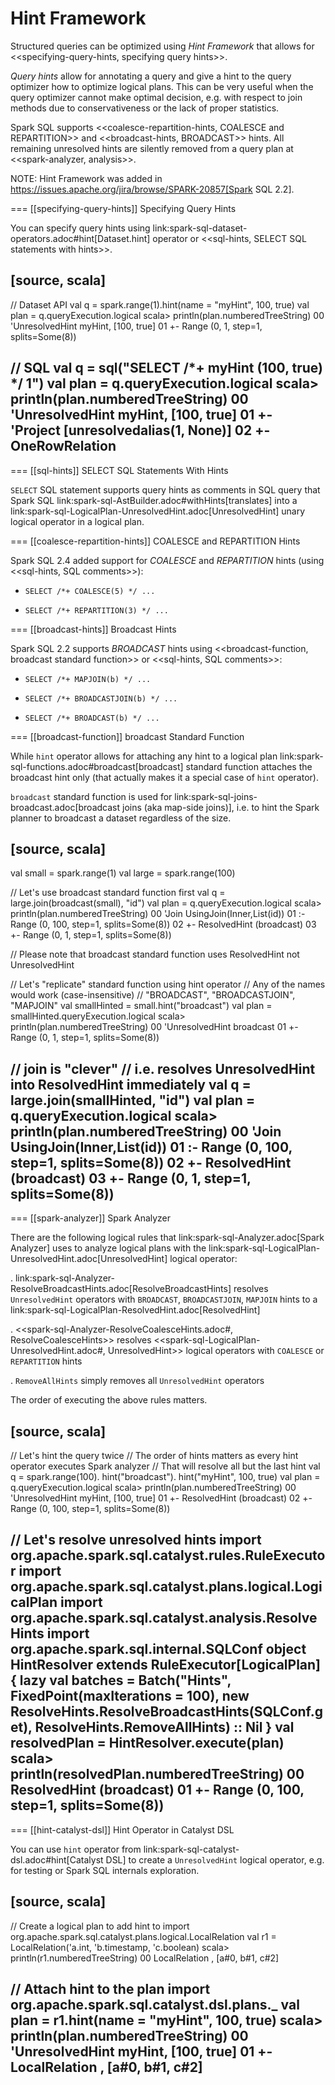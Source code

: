 # Hint Framework

Structured queries can be optimized using *Hint Framework* that allows for <<specifying-query-hints, specifying query hints>>.

*Query hints* allow for annotating a query and give a hint to the query optimizer how to optimize logical plans. This can be very useful when the query optimizer cannot make optimal decision, e.g. with respect to join methods due to conservativeness or the lack of proper statistics.

Spark SQL supports <<coalesce-repartition-hints, COALESCE and REPARTITION>> and <<broadcast-hints, BROADCAST>> hints. All remaining unresolved hints are silently removed from a query plan at <<spark-analyzer, analysis>>.

NOTE: Hint Framework was added in https://issues.apache.org/jira/browse/SPARK-20857[Spark SQL 2.2].

=== [[specifying-query-hints]] Specifying Query Hints

You can specify query hints using link:spark-sql-dataset-operators.adoc#hint[Dataset.hint] operator or <<sql-hints, SELECT SQL statements with hints>>.

[source, scala]
----
// Dataset API
val q = spark.range(1).hint(name = "myHint", 100, true)
val plan = q.queryExecution.logical
scala> println(plan.numberedTreeString)
00 'UnresolvedHint myHint, [100, true]
01 +- Range (0, 1, step=1, splits=Some(8))

// SQL
val q = sql("SELECT /*+ myHint (100, true) */ 1")
val plan = q.queryExecution.logical
scala> println(plan.numberedTreeString)
00 'UnresolvedHint myHint, [100, true]
01 +- 'Project [unresolvedalias(1, None)]
02    +- OneRowRelation
----

=== [[sql-hints]] SELECT SQL Statements With Hints

`SELECT` SQL statement supports query hints as comments in SQL query that Spark SQL link:spark-sql-AstBuilder.adoc#withHints[translates] into a link:spark-sql-LogicalPlan-UnresolvedHint.adoc[UnresolvedHint] unary logical operator in a logical plan.

=== [[coalesce-repartition-hints]] COALESCE and REPARTITION Hints

Spark SQL 2.4 added support for *COALESCE* and *REPARTITION* hints (using <<sql-hints, SQL comments>>):

* `SELECT /*+ COALESCE(5) */ ...`

* `SELECT /*+ REPARTITION(3) */ ...`

=== [[broadcast-hints]] Broadcast Hints

Spark SQL 2.2 supports *BROADCAST* hints using <<broadcast-function, broadcast standard function>> or <<sql-hints, SQL comments>>:

* `SELECT /*+ MAPJOIN(b) */ ...`

* `SELECT /*+ BROADCASTJOIN(b) */ ...`

* `SELECT /*+ BROADCAST(b) */ ...`

=== [[broadcast-function]] broadcast Standard Function

While `hint` operator allows for attaching any hint to a logical plan link:spark-sql-functions.adoc#broadcast[broadcast] standard function attaches the broadcast hint only (that actually makes it a special case of `hint` operator).

`broadcast` standard function is used for link:spark-sql-joins-broadcast.adoc[broadcast joins (aka map-side joins)], i.e. to hint the Spark planner to broadcast a dataset regardless of the size.

[source, scala]
----
val small = spark.range(1)
val large = spark.range(100)

// Let's use broadcast standard function first
val q = large.join(broadcast(small), "id")
val plan = q.queryExecution.logical
scala> println(plan.numberedTreeString)
00 'Join UsingJoin(Inner,List(id))
01 :- Range (0, 100, step=1, splits=Some(8))
02 +- ResolvedHint (broadcast)
03    +- Range (0, 1, step=1, splits=Some(8))

// Please note that broadcast standard function uses ResolvedHint not UnresolvedHint

// Let's "replicate" standard function using hint operator
// Any of the names would work (case-insensitive)
// "BROADCAST", "BROADCASTJOIN", "MAPJOIN"
val smallHinted = small.hint("broadcast")
val plan = smallHinted.queryExecution.logical
scala> println(plan.numberedTreeString)
00 'UnresolvedHint broadcast
01 +- Range (0, 1, step=1, splits=Some(8))

// join is "clever"
// i.e. resolves UnresolvedHint into ResolvedHint immediately
val q = large.join(smallHinted, "id")
val plan = q.queryExecution.logical
scala> println(plan.numberedTreeString)
00 'Join UsingJoin(Inner,List(id))
01 :- Range (0, 100, step=1, splits=Some(8))
02 +- ResolvedHint (broadcast)
03    +- Range (0, 1, step=1, splits=Some(8))
----

=== [[spark-analyzer]] Spark Analyzer

There are the following logical rules that link:spark-sql-Analyzer.adoc[Spark Analyzer] uses to analyze logical plans with the link:spark-sql-LogicalPlan-UnresolvedHint.adoc[UnresolvedHint] logical operator:

. link:spark-sql-Analyzer-ResolveBroadcastHints.adoc[ResolveBroadcastHints] resolves `UnresolvedHint` operators with `BROADCAST`, `BROADCASTJOIN`, `MAPJOIN` hints to a link:spark-sql-LogicalPlan-ResolvedHint.adoc[ResolvedHint]

. <<spark-sql-Analyzer-ResolveCoalesceHints.adoc#, ResolveCoalesceHints>> resolves <<spark-sql-LogicalPlan-UnresolvedHint.adoc#, UnresolvedHint>> logical operators with `COALESCE` or `REPARTITION` hints

. `RemoveAllHints` simply removes all `UnresolvedHint` operators

The order of executing the above rules matters.

[source, scala]
----
// Let's hint the query twice
// The order of hints matters as every hint operator executes Spark analyzer
// That will resolve all but the last hint
val q = spark.range(100).
  hint("broadcast").
  hint("myHint", 100, true)
val plan = q.queryExecution.logical
scala> println(plan.numberedTreeString)
00 'UnresolvedHint myHint, [100, true]
01 +- ResolvedHint (broadcast)
02    +- Range (0, 100, step=1, splits=Some(8))

// Let's resolve unresolved hints
import org.apache.spark.sql.catalyst.rules.RuleExecutor
import org.apache.spark.sql.catalyst.plans.logical.LogicalPlan
import org.apache.spark.sql.catalyst.analysis.ResolveHints
import org.apache.spark.sql.internal.SQLConf
object HintResolver extends RuleExecutor[LogicalPlan] {
  lazy val batches =
    Batch("Hints", FixedPoint(maxIterations = 100),
      new ResolveHints.ResolveBroadcastHints(SQLConf.get),
      ResolveHints.RemoveAllHints) :: Nil
}
val resolvedPlan = HintResolver.execute(plan)
scala> println(resolvedPlan.numberedTreeString)
00 ResolvedHint (broadcast)
01 +- Range (0, 100, step=1, splits=Some(8))
----

=== [[hint-catalyst-dsl]] Hint Operator in Catalyst DSL

You can use `hint` operator from link:spark-sql-catalyst-dsl.adoc#hint[Catalyst DSL] to create a `UnresolvedHint` logical operator, e.g. for testing or Spark SQL internals exploration.

[source, scala]
----
// Create a logical plan to add hint to
import org.apache.spark.sql.catalyst.plans.logical.LocalRelation
val r1 = LocalRelation('a.int, 'b.timestamp, 'c.boolean)
scala> println(r1.numberedTreeString)
00 LocalRelation <empty>, [a#0, b#1, c#2]

// Attach hint to the plan
import org.apache.spark.sql.catalyst.dsl.plans._
val plan = r1.hint(name = "myHint", 100, true)
scala> println(plan.numberedTreeString)
00 'UnresolvedHint myHint, [100, true]
01 +- LocalRelation <empty>, [a#0, b#1, c#2]
----
